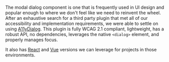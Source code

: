 The modal dialog component is one that is frequently used in UI design and
popular enough to where we don't feel like we need to reinvent the wheel. After
an exhaustive search for a third party plugin that met all of our accessibility
and implementation requirements, we were able to settle on using
<a href="https://github.com/edenspiekermann/a11y-dialog">A11yDialog</a>. This
plugin is fully WCAG 2.1 compliant, lightweight, has a robust API, no
dependencies, leverages the native `<dialog>` element, and properly manages
focus.

It also has <a href="https://github.com/HugoGiraudel/react-a11y-dialog">React</a>
and <a href="https://github.com/morkro/vue-a11y-dialog">Vue</a> versions we can
leverage for projects in those environments.
